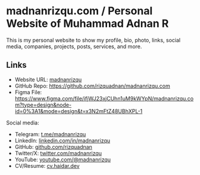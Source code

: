 # madnanrizqu.com / Personal Website of Muhammad Adnan R

This is my personal website to show my profile, bio, photo, links, social media, companies, projects, posts, services, and more.

## Links

- Website URL: [madnanrizqu](https://madnanrizqu)
- GitHub Repo: <https://github.com/rizquadnan/madnanrizqu.com>
- Figma File: <https://www.figma.com/file/ifjWJ23xjCUhn1uM9kWYpN/madnanrizqu.com?type=design&node-id=0%3A1&mode=design&t=x3N2mFtZ48UBhXPL-1>

Social media:

- Telegram: [t.me/madnanrizqu](https://t.me/madnanrizqu)
- LinkedIn: [linkedin.com/in/madnanrizqu](https://linkedin.com/in/madnanrizqu)
- GitHub: [github.com/rizquadnan](https://github.com/rizquadnan)
- Twitter/X: [twitter.com/madnanrizqu](https://twitter.com/madnanrizqu)
- YouTube: [youtube.com/@madnanrizqu](https://youtube.com/@madnanrizqu)
- CV/Resume: [cv.haidar.dev](https://cv.madnanrizqu.com)